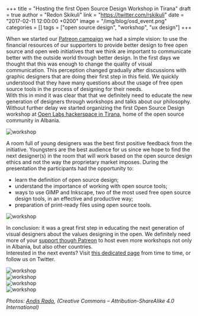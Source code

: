 +++
title = "Hosting the first Open Source Design Workshop in Tirana"
draft = true
author = "Redon Skikuli"
link = "https://twitter.com/rskikuli"
date = "2017-02-11 12:00:00 +0200"
image = "/img/blog/osd_event.png"
categories = []
tags = ["open source design", "workshop", "ux design"]
+++

<p>When we started our <a href="https://www.patreon.com/ura" target="blank">Patreon campaign</a> we had a simple vision: to use the financial resources of our supporters to provide better design to free open source and open web initiatives that we think are important to communicate better with the outside world through better design. In the first days we thought that this was enough to change the quality of visual communication. This perception changed gradually after discussions with graphic designers that are doing their first step in this field. We quickly understood that they have many questions about the usage of free open source tools in the process of designing for their needs.<br /> With this in mind it was clear that that we definitely need to educate the new generation of designers through workshops and talks about our philosophy. Without further delay we started organizing the first Open Source Design workshop at <a href="https://openlabs.cc/" target="blank">Open Labs hackerspace in Tirana</a>, home of the open source community in Albania.</p>

<div class="large-12 large-centered centered-text columns">
<img src="/images/blog/workshop-1.jpg" alt="workshop">
</div>
<div class="two spacing"></div>

<p>A room full of young designers was the best first positive feedback from the initiative. Youngsters are the best audience for us since we hope to find the next designer(s) in the room that will work based on the open source design ethics and not the way the proprietary market imposes.
During the presentation the participants had the opportunity to:
<ul>
<li>learn the definition of open source design;</li>
<li>understand the importance of working with open source tools;</li>
<li>ways to use GIMP and Inkscape, two of the most used free open source design tools, in an effective and productive way;</li>
<li>preparation of print-ready files using open source tools.</li>
</ul>
</p>

<div class="large-12 large-centered centered-text columns">
<img src="/images/blog/workshop-2.jpg" alt="workshop">
</div>
<div class="two spacing"></div>

<p>In conclusion: it was a great first step in educating the next generation of visual designers about the values designing in the open. We definitely need more of your <a href="https://www.patreon.com/ura" target="blank">support though Patreon</a> to host even more workshops not only in Albania, but also other countries.<br /> Interested in the next events? Visit <a href="/events" target="blank">this dedicated page</a> from time to time, or follow us on Twitter.

<div class="large-12 large-centered centered-text columns">
<img src="/images/blog/workshop-3.jpg" alt="workshop">
</div>
<div class="two spacing"></div>

<div class="large-12 large-centered centered-text columns">
<img src="/images/blog/workshop-4.jpg" alt="workshop">
</div>
<div class="two spacing"></div>

<div class="large-12 large-centered centered-text columns">
<img src="/images/blog/workshop-5.jpg" alt="workshop">
</div>
<div class="two spacing"></div>

<div class="large-12 large-centered centered-text columns">
<img src="/images/blog/workshop-7.jpg" alt="workshop">
</div>
<div class="two spacing"></div>

<i>Photos: <a href="http://andisrado.com" target="blank">Andis Rado</a>, (Creative Commons – Attribution-ShareAlike 4.0 International)</i>
